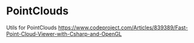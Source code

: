 # PointClouds
Utils for PointClouds
https://www.codeproject.com/Articles/839389/Fast-Point-Cloud-Viewer-with-Csharp-and-OpenGL
